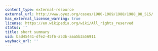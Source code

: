 ```yaml
---
content_type: external-resource
external_url: http://www.oyez.org/cases/1980-1989/1988/1988_88_515/
has_external_license_warning: true
license: https://en.wikipedia.org/wiki/All_rights_reserved
status: ''
title: short summary
uid: bad45441-dfe2-45f6-a53b-aaa5b3a56911
wayback_url: ''
---
```

